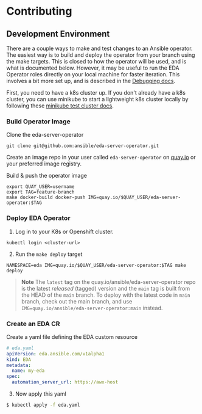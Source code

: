 # Contributing


## Development Environment

There are a couple ways to make and test changes to an Ansible operator. The easiest way is to build and deploy the operator from your branch using the make targets. This is closed to how the operator will be used, and is what is documented below. However, it may be useful to run the EDA Operator roles directly on your local machine for faster iteration. This involves a bit more set up, and is described in the [Debugging docs](./docs/debugging.md).

First, you need to have a k8s cluster up. If you don't already have a k8s cluster, you can use minikube to start a lightweight k8s cluster locally by following these [minikube test cluster docs](./docs/minikube-test-cluster.md).



### Build Operator Image

Clone the eda-server-operator

```
git clone git@github.com:ansible/eda-server-operator.git
```

Create an image repo in your user called `eda-server-operator` on [quay.io](https://quay.io) or your preferred image registry. 

Build & push the operator image

```
export QUAY_USER=username
export TAG=feature-branch
make docker-build docker-push IMG=quay.io/$QUAY_USER/eda-server-operator:$TAG
```


### Deploy EDA Operator


1. Log in to your K8s or Openshift cluster.

```
kubectl login <cluster-url>
```

2. Run the `make deploy` target

```
NAMESPACE=eda IMG=quay.io/$QUAY_USER/eda-server-operator:$TAG make deploy
```
> **Note** The `latest` tag on the quay.io/ansible/eda-server-operator repo is the latest _released_ (tagged) version and the `main` tag is built from the HEAD of the `main` branch. To deploy with the latest code in `main` branch, check out the main branch, and use `IMG=quay.io/ansible/eda-server-operator:main` instead.


### Create an EDA CR

Create a yaml file defining the EDA custom resource

```yaml
# eda.yaml
apiVersion: eda.ansible.com/v1alpha1
kind: EDA
metadata:
  name: my-eda
spec:
  automation_server_url: https://awx-host
```

3. Now apply this yaml

```bash
$ kubectl apply -f eda.yaml
```
